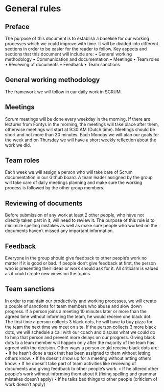 # General rules

## Preface

The purpose of this document is to establish a baseline for our working processes which we could improve with time. It will be divided into different sections in order to be easier for the reader to follow. Key aspects and sections that this document will include are:
• General working methodology
• Communication and documentation
• Meetings
• Team roles
• Reviewing of documents
• Feedback
• Team sanctions

## General working methodology

The framework we will follow in our daily work in SCRUM.

## Meetings

Scrum meetings will be done every weekday in the morning. If there are lectures from Fontys in the morning, the meetings will take place after them, otherwise meetings will start at 9:30 AM (Dutch time). Meetings should be short and not more than 30 minutes. Each Monday we will plan our goals for the week and on Thursday we will have a short weekly reflection about the work we did.

## Team roles

Each week we will assign a person who will take care of Scrum documentation in our Github board. A team leader assigned by the group will take care of daily meetings planning and make sure the working process is followed by the other group members.

## Reviewing of documents

Before submission of any work at least 2 other people, who have not directly taken part in it, will need to review it. The purpose of this rule is to minimize spelling mistakes as well as make sure people who worked on the documents haven’t missed any important information.

## Feedback

Everyone in the group should give feedback to other people’s work no matter if it is good or bad. If people don’t give feedback at first, the person who is presenting their ideas or work should ask for it. All criticism is valued as it could create new views on the topics.

## Team sanctions

In order to maintain our productivity and working processes, we will create a couple of sanctions for team members who abuse and slow down progress. If a person joins a meeting 10 minutes later or more than the agreed time without informing the team, he would receive one black dot. The first time a person collects 3 black dots, he will have to buy pizza for the team the next time we meet on site. If the person collects 3 more black dots, we will schedule a call with our coach and discuss what we could do to help that person and prevent more delays on our progress. Giving black dots to a team member will happen only after the majority of the team has agreed with the decision. Other ways a person could receive black dots are:
• If he hasn’t done a task that has been assigned to them without letting others know.
• If he doesn’t show up for a meeting without letting others know.
• If he doesn’t take part of team activities like reviewing of documents and giving feedback to other people’s work.
• If he altered other people’s work without informing them about it (fixing spelling and grammar mistakes doesn’t apply)
• If he talks bad things to other people (criticism of work doesn’t apply)
